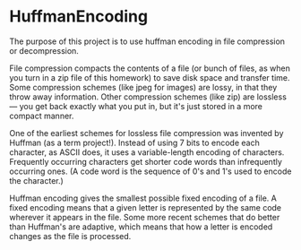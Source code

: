 # HuffmanEncoding
The purpose of this project is to use huffman encoding in file compression or decompression.



File compression compacts the contents of a file (or bunch of files, as when you turn in a zip file of this homework) to save disk space and transfer time. Some compression schemes (like jpeg for images) are lossy, in that they throw away information. Other compression schemes (like zip) are lossless — you get back exactly what you put in, but it's just stored in a more compact manner.

One of the earliest schemes for lossless file compression was invented by Huffman (as a term project!). Instead of using 7 bits to encode each character, as ASCII does, it uses a variable-length encoding of characters. Frequently occurring characters get shorter code words than infrequently occurring ones. (A code word is the sequence of 0's and 1's used to encode the character.)

Huffman encoding gives the smallest possible fixed encoding of a file. A fixed encoding means that a given letter is represented by the same code wherever it appears in the file. Some more recent schemes that do better than Huffman's are adaptive, which means that how a letter is encoded changes as the file is processed.

